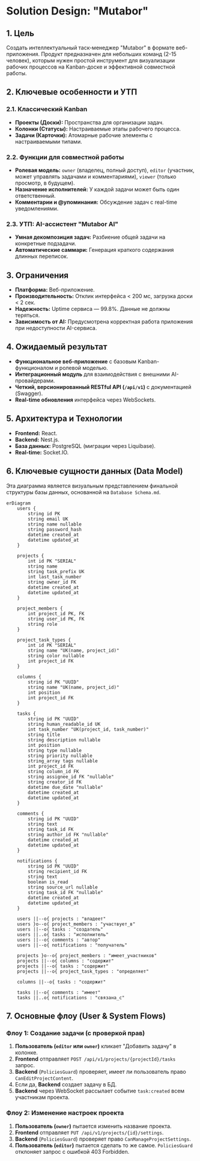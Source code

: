 # Solution Design: "Mutabor"

## 1. Цель

Создать интеллектуальный таск-менеджер "Mutabor" в формате веб-приложения. Продукт предназначен для небольших команд (2-15 человек), которым нужен простой инструмент для визуализации рабочих процессов на Kanban-доске и эффективной совместной работы.

## 2. Ключевые особенности и УТП

### 2.1. Классический Kanban
- **Проекты (Доски):** Пространства для организации задач.
- **Колонки (Статусы):** Настраиваемые этапы рабочего процесса.
- **Задачи (Карточки):** Атомарные рабочие элементы с настраиваемыми типами.

### 2.2. Функции для совместной работы
- **Ролевая модель:** `owner` (владелец, полный доступ), `editor` (участник, может управлять задачами и комментариями), `viewer` (только просмотр, в будущем).
- **Назначение исполнителей:** У каждой задачи может быть один ответственный.
- **Комментарии и @упоминания:** Обсуждение задач с real-time уведомлениями.

### 2.3. УТП: AI-ассистент "Mutabor AI"
- **Умная декомпозиция задач:** Разбиение общей задачи на конкретные подзадачи.
- **Автоматические саммари:** Генерация краткого содержания длинных переписок.

## 3. Ограничения

- **Платформа:** Веб-приложение.
- **Производительность:** Отклик интерфейса < 200 мс, загрузка доски < 2 сек.
- **Надежность:** Uptime сервиса — 99.8%. Данные не должны теряться.
- **Зависимость от AI:** Предусмотрена корректная работа приложения при недоступности AI-сервиса.

## 4. Ожидаемый результат

- **Функциональное веб-приложение** с базовым Kanban-функционалом и ролевой моделью.
- **Интеграционный модуль** для взаимодействия с внешними AI-провайдерами.
- **Четкий, версионированный RESTful API (`/api/v1`)** с документацией (Swagger).
- **Real-time обновления** интерфейса через WebSockets.

## 5. Архитектура и Технологии

- **Frontend:** React.
- **Backend:** Nest.js.
- **База данных:** PostgreSQL (миграции через Liquibase).
- **Real-time:** Socket.IO.

## 6. Ключевые сущности данных (Data Model)

Эта диаграмма является визуальным представлением финальной структуры базы данных, основанной на `Database Schema.md`.

```mermaid
erDiagram
    users {
        string id PK
        string email UK
        string name nullable
        string password_hash
        datetime created_at
        datetime updated_at
    }

    projects {
        int id PK "SERIAL"
        string name
        string task_prefix UK
        int last_task_number
        string owner_id FK
        datetime created_at
        datetime updated_at
    }

    project_members {
        int project_id PK, FK
        string user_id PK, FK
        string role
    }

    project_task_types {
        int id PK "SERIAL"
        string name "UK(name, project_id)"
        string color nullable
        int project_id FK
    }

    columns {
        string id PK "UUID"
        string name "UK(name, project_id)"
        int position
        int project_id FK
    }

    tasks {
        string id PK "UUID"
        string human_readable_id UK
        int task_number "UK(project_id, task_number)"
        string title
        string description nullable
        int position
        string type nullable
        string priority nullable
        string_array tags nullable
        int project_id FK
        string column_id FK
        string assignee_id FK "nullable"
        string creator_id FK
        datetime due_date "nullable"
        datetime created_at
        datetime updated_at
    }

    comments {
        string id PK "UUID"
        string text
        string task_id FK
        string author_id FK "nullable"
        datetime created_at
        datetime updated_at
    }
    
    notifications {
        string id PK "UUID"
        string recipient_id FK
        string text
        boolean is_read
        string source_url nullable
        string task_id FK "nullable"
        datetime created_at
        datetime updated_at
    }

    users ||--o{ projects : "владеет"
    users }o--o{ project_members : "участвует_в"
    users ||--o{ tasks : "создатель"
    users ||..o{ tasks : "исполнитель"
    users ||--o{ comments : "автор"
    users ||--o{ notifications : "получатель"
    
    projects }o--o{ project_members : "имеет_участников"
    projects ||--o{ columns : "содержит"
    projects ||--o{ tasks : "содержит"
    projects ||--o{ project_task_types : "определяет"
    
    columns ||--o{ tasks : "содержит"
    
    tasks ||--o{ comments : "имеет"
    tasks ||..o{ notifications : "связана_с"
```

## 7. Основные флоу (User & System Flows)

### Флоу 1: Создание задачи (с проверкой прав)
1.  **Пользователь (`editor` или `owner`)** кликает "Добавить задачу" в колонке.
2.  **Frontend** отправляет `POST /api/v1/projects/{projectId}/tasks` запрос.
3.  **Backend** (`PoliciesGuard`) проверяет, имеет ли пользователь право `CanEditProjectContent`.
4.  Если да, **Backend** создает задачу в БД.
5.  **Backend** через WebSocket рассылает событие `task:created` всем участникам проекта.

### Флоу 2: Изменение настроек проекта
1.  **Пользователь (`owner`)** пытается изменить название проекта.
2.  **Frontend** отправляет `PUT /api/v1/projects/{id}/settings`.
3.  **Backend** (`PoliciesGuard`) проверяет право `CanManageProjectSettings`.
4.  **Пользователь (`editor`)** пытается сделать то же самое. `PoliciesGuard` отклоняет запрос с ошибкой 403 Forbidden.

